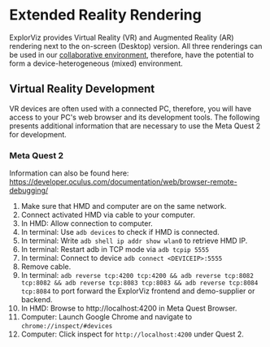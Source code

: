 # Extended Reality Rendering

ExplorViz provides Virtual Reality (VR) and Augmented Reality (AR) rendering next to the on-screen (Desktop) version.
All three renderings can be used in our [collaborative environment](../collaborative-mode/README.md), therefore, have the potential to form a device-heterogeneous (mixed) environment.

## Virtual Reality Development
VR devices are often used with a connected PC, therefore, you will have access to your PC's web browser and its development tools.
The following presents additional information that are necessary to use the Meta Quest 2 for development.

### Meta Quest 2

Information can also be found here: https://developer.oculus.com/documentation/web/browser-remote-debugging/

1. Make sure that HMD and computer are on the same network. 
2. Connect activated HMD via cable to your computer.
3. In HMD: Allow connection to computer.
4. In terminal: Use `adb devices` to check if HMD is connected.
5. In terminal: Write `adb shell ip addr show wlan0`  to retrieve HMD IP.
6. In terminal: Restart adb in TCP mode via `adb tcpip 5555`
7. In terminal: Connect to device `adb connect <DEVICEIP>:5555`
8. Remove cable.
9. In terminal: `adb reverse tcp:4200 tcp:4200 && adb reverse tcp:8082 tcp:8082 && adb reverse tcp:8083 tcp:8083 && adb reverse tcp:8084 tcp:8084` to port forward the ExplorViz frontend and demo-supplier or backend.
10. In HMD: Browse to http://localhost:4200 in Meta Quest Browser.
11. Computer: Launch Google Chrome and navigate to `chrome://inspect/#devices`
12. Computer: Click inspect for `http://localhost:4200` under Quest 2.